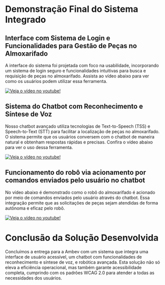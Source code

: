 # Demonstração Final do Sistema Integrado

## Interface com Sistema de Login e Funcionalidades para Gestão de Peças no Almoxarifado

A interface do sistema foi projetada com foco na usabilidade, incorporando um sistema de login seguro e funcionalidades intuitivas para busca e requisição de peças no almoxarifado. Assista ao vídeo abaixo para ver como os usuários podem utilizar essa ferramenta.

[![Veja o vídeo no youtube!](https://i3.ytimg.com/vi/qd83-qlWqgc/maxresdefault.jpg)](https://youtu.be/qd83-qlWqgc)

## Sistema do Chatbot com Reconhecimento e Síntese de Voz

Nosso chatbot avançado utiliza tecnologias de Text-to-Speech (TSS) e Speech-to-Text (STT) para facilitar a localização de peças no almoxarifado. O sistema permite que os usuários conversem com o chatbot de maneira natural e obtenham respostas rápidas e precisas. Confira o vídeo abaixo para ver o uso dessa ferramenta.

[![Veja o vídeo no youtube!](https://i3.ytimg.com/vi/lgD7dV5th9Q/maxresdefault.jpg)](https://youtu.be/lgD7dV5th9Q)

## Funcionamento do robô via acionamento por comandos enviados pelo usuário no chatbot

No vídeo abaixo é demonstrado como o robô do almoxarifado é acionado por meio de comandos enviados pelo usuário através do chatbot. Essa integração permite que as solicitações de peças sejam atendidas de forma autônoma e eficaz pelo robô.

[![Veja o vídeo no youtube!](https://i3.ytimg.com/vi/ibJ_DnxXIIY/maxresdefault.jpg)](https://www.youtube.com/watch?v=cady0liNwTA)


# Conclusão da Solução Desenvolvida

Concluímos a entrega para a Ambev com um sistema que integra uma interface de usuário acessível, um chatbot com funcionalidades de reconhecimento e síntese de voz, e robótica avançada. Esta solução não só eleva a eficiência operacional, mas também garante acessibilidade completa, cumprindo com os padrões WCAG 2.0 para atender a todas as necessidades dos usuários. 